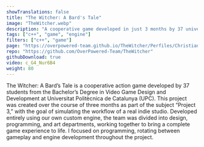 ```yaml
---
showTranslations: false
title: "The Witcher: A Bard's Tale"
image: "TheWitcher.webp"
description: "A cooperative game developed in just 3 months by 37 university students using a custom engine."
tags: ["c++", "game", "engine"]
filters: ["c++", "game"]
page: "https://overpowered-team.github.io/TheWitcher/Perfiles/Christian%20Martinez%20de%20la%20rosa.html"
repo: "https://github.com/OverPowered-Team/TheWitcher"
githubDownload: true
video: c_G4_Nur6B4
weight: 80
---
```

The Witcher: A Bard’s Tale is a cooperative action game developed by 37 students from the Bachelor’s Degree in Video Game Design and Development at Universitat Politècnica de Catalunya (UPC). This project was created over the course of three months as part of the subject “Project 3,” with the goal of simulating the workflow of a real indie studio. Developed entirely using our own custom engine, the team was divided into design, programming, and art departments, working together to bring a complete game experience to life. I focused on programming, rotating between gameplay and engine development throughout the project.

